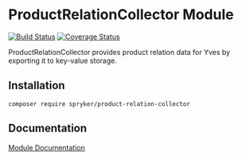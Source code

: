 # ProductRelationCollector Module
[![Build Status](https://travis-ci.org/spryker/ProductRelationCollector.svg)](https://travis-ci.org/spryker/ProductRelationCollector)
[![Coverage Status](https://coveralls.io/repos/github/spryker/ProductRelationCollector/badge.svg)](https://coveralls.io/github/spryker/ProductRelationCollector)

ProductRelationCollector provides product relation data for Yves by exporting it to key-value storage.

## Installation

```
composer require spryker/product-relation-collector
```

## Documentation

[Module Documentation](http://academy.spryker.com/developing_with_spryker/module_guide/products/product_relation/product_relation.html)
